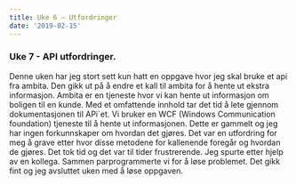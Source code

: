```yaml
---
title: Uke 6 – Utfordringer
date: '2019-02-15'
---
```


### Uke 7 - API utfordringer.
Denne uken har jeg stort sett kun hatt en oppgave hvor jeg skal bruke et api fra ambita. Den gikk ut på å endre et kall til ambita for å hente ut ekstra informasjon. Ambita er en tjeneste hvor vi kan hente ut informasjon om boligen til en kunde. 
Med et omfattende innhold tar det tid å lete gjennom dokumentasjonen til APi`et. Vi bruker en WCF (Windows Communication foundation) tjeneste til å hente ut informasjonen. Dette er gammelt og jeg har ingen forkunnskaper om hvordan det gjøres. Det var en utfordring for meg å grave etter hvor disse metodene for kallenende foregår og hvordan de gjøres. Det tok tid og det var til tider frustrerende. Jeg spurte etter hjelp av en kollega. Sammen parprogrammerte vi for å løse problemet. Det gikk fint og jeg avsluttet uken med å løse oppgaven.
